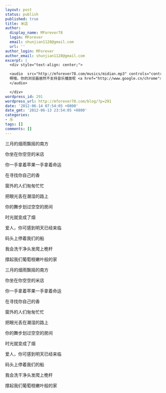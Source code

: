 ```yaml
---
layout: post
status: publish
published: true
title: 米店
author:
  display_name: MForever78
  login: MForever
  email: shunjian1128@gmail.com
  url: ''
author_login: MForever
author_email: shunjian1128@gmail.com
excerpt: |
  <div style="text-align: center;">

  <audio  src="http://mforever78.com/musics/midian.mp3" controls="controls">
  啊哦，你的浏览器居然不支持音乐播放呢 <a href="http://www.google.cn/chrome">来试试最酷的Chrome吧</a>
  </audio>

  </div>
wordpress_id: 291
wordpress_url: http://mforever78.com/blog/?p=291
date: '2012-06-14 07:54:05 +0800'
date_gmt: '2012-06-13 23:54:05 +0800'
categories:
- 乐
tags: []
comments: []
---
```


<p>三月的烟雨飘摇的南方</p>
<p>你坐在你空空的米店</p>
<p>你一手拿着苹果一手拿着命运</p>
<p>在寻找你自己的香</p>
<p>窗外的人们匆匆忙忙</p>
<p>把眼光丢在潮湿的路上</p>
<p>你的舞步划过空空的房间</p>
<p>时光就变成了烟</p>
<p>爱人，你可感到明天已经来临</p>
<p>码头上停着我们的船</p>
<p>我会洗干净头发爬上桅杆</p>
<p>撑起我们葡萄枝嫩叶般的家</p>
<p>三月的烟雨飘摇的南方</p>
<p>你坐在你空空的米店</p>
<p>你一手拿着苹果一手拿着命运</p>
<p>在寻找你自己的香</p>
<p>窗外的人们匆匆忙忙</p>
<p>把眼光丢在潮湿的路上</p>
<p>你的舞步划过空空的房间</p>
<p>时光就变成了烟</p>
<p>爱人，你可感到明天已经来临</p>
<p>码头上停着我们的船</p>
<p>我会洗干净头发爬上桅杆</p>
<p>撑起我们葡萄枝嫩叶般的家</p>


